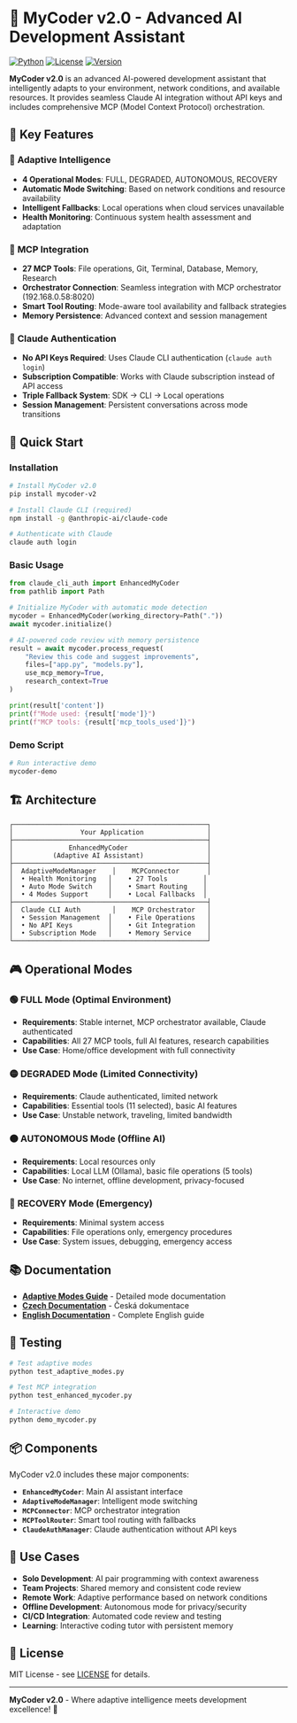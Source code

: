 # 🤖 MyCoder v2.0 - Advanced AI Development Assistant

[![Python](https://img.shields.io/badge/python-3.8+-blue.svg)](https://www.python.org/downloads/)
[![License](https://img.shields.io/badge/license-MIT-green.svg)](LICENSE)
[![Version](https://img.shields.io/badge/version-2.0.0-brightgreen.svg)](https://github.com/milhy545/MyCoder-v2.0)

**MyCoder v2.0** is an advanced AI-powered development assistant that intelligently adapts to your environment, network conditions, and available resources. It provides seamless Claude AI integration without API keys and includes comprehensive MCP (Model Context Protocol) orchestration.

## 🌟 Key Features

### 🎯 **Adaptive Intelligence**
- **4 Operational Modes**: FULL, DEGRADED, AUTONOMOUS, RECOVERY
- **Automatic Mode Switching**: Based on network conditions and resource availability
- **Intelligent Fallbacks**: Local operations when cloud services unavailable
- **Health Monitoring**: Continuous system health assessment and adaptation

### 🔗 **MCP Integration**
- **27 MCP Tools**: File operations, Git, Terminal, Database, Memory, Research
- **Orchestrator Connection**: Seamless integration with MCP orchestrator (192.168.0.58:8020)
- **Smart Tool Routing**: Mode-aware tool availability and fallback strategies
- **Memory Persistence**: Advanced context and session management

### 🔐 **Claude Authentication**
- **No API Keys Required**: Uses Claude CLI authentication (`claude auth login`)
- **Subscription Compatible**: Works with Claude subscription instead of API access
- **Triple Fallback System**: SDK → CLI → Local operations
- **Session Management**: Persistent conversations across mode transitions

## 🚀 Quick Start

### Installation

```bash
# Install MyCoder v2.0
pip install mycoder-v2

# Install Claude CLI (required)
npm install -g @anthropic-ai/claude-code

# Authenticate with Claude
claude auth login
```

### Basic Usage

```python
from claude_cli_auth import EnhancedMyCoder
from pathlib import Path

# Initialize MyCoder with automatic mode detection
mycoder = EnhancedMyCoder(working_directory=Path("."))
await mycoder.initialize()

# AI-powered code review with memory persistence
result = await mycoder.process_request(
    "Review this code and suggest improvements",
    files=["app.py", "models.py"],
    use_mcp_memory=True,
    research_context=True
)

print(result['content'])
print(f"Mode used: {result['mode']}")
print(f"MCP tools: {result['mcp_tools_used']}")
```

### Demo Script

```bash
# Run interactive demo
mycoder-demo
```

## 🏗️ Architecture

```
┌─────────────────────────────────────────────────┐
│                 Your Application                │
├─────────────────────────────────────────────────┤
│              EnhancedMyCoder                    │
│          (Adaptive AI Assistant)                │
├─────────────────────────────────────────────────┤
│  AdaptiveModeManager    │    MCPConnector       │
│  • Health Monitoring   │    • 27 Tools         │ 
│  • Auto Mode Switch    │    • Smart Routing    │
│  • 4 Modes Support     │    • Local Fallbacks  │
├─────────────────────────────────────────────────┤
│  Claude CLI Auth        │    MCP Orchestrator   │
│  • Session Management  │    • File Operations   │
│  • No API Keys         │    • Git Integration   │
│  • Subscription Mode   │    • Memory Service    │
└─────────────────────────────────────────────────┘
```

## 🎮 Operational Modes

### 🟢 **FULL Mode** (Optimal Environment)
- **Requirements**: Stable internet, MCP orchestrator available, Claude authenticated
- **Capabilities**: All 27 MCP tools, full AI features, research capabilities
- **Use Case**: Home/office development with full connectivity

### 🟡 **DEGRADED Mode** (Limited Connectivity)
- **Requirements**: Claude authenticated, limited network
- **Capabilities**: Essential tools (11 selected), basic AI features
- **Use Case**: Unstable network, traveling, limited bandwidth

### 🟠 **AUTONOMOUS Mode** (Offline AI)
- **Requirements**: Local resources only
- **Capabilities**: Local LLM (Ollama), basic file operations (5 tools)
- **Use Case**: No internet, offline development, privacy-focused

### 🔴 **RECOVERY Mode** (Emergency)
- **Requirements**: Minimal system access
- **Capabilities**: File operations only, emergency procedures
- **Use Case**: System issues, debugging, emergency access

## 📚 Documentation

- **[Adaptive Modes Guide](MYCODER_ADAPTIVE_MODES_DESIGN.md)** - Detailed mode documentation
- **[Czech Documentation](docs/cs/README.md)** - Česká dokumentace
- **[English Documentation](docs/en/README.md)** - Complete English guide

## 🧪 Testing

```bash
# Test adaptive modes
python test_adaptive_modes.py

# Test MCP integration  
python test_enhanced_mycoder.py

# Interactive demo
python demo_mycoder.py
```

## 📦 Components

MyCoder v2.0 includes these major components:

- **`EnhancedMyCoder`**: Main AI assistant interface
- **`AdaptiveModeManager`**: Intelligent mode switching
- **`MCPConnector`**: MCP orchestrator integration  
- **`MCPToolRouter`**: Smart tool routing with fallbacks
- **`ClaudeAuthManager`**: Claude authentication without API keys

## 🎯 Use Cases

- **Solo Development**: AI pair programming with context awareness
- **Team Projects**: Shared memory and consistent code review
- **Remote Work**: Adaptive performance based on network conditions
- **Offline Development**: Autonomous mode for privacy/security
- **CI/CD Integration**: Automated code review and testing
- **Learning**: Interactive coding tutor with persistent memory

## 📄 License

MIT License - see [LICENSE](LICENSE) for details.

---

**MyCoder v2.0** - Where adaptive intelligence meets development excellence! 🚀